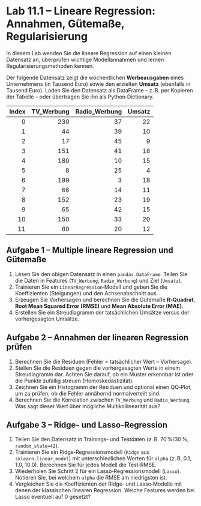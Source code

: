 # Lab 11.1 – Lineare Regression: Annahmen, Gütemaße, Regularisierung

In diesem Lab wenden Sie die lineare Regression auf einen kleinen Datensatz an, überprüfen wichtige Modellannahmen und lernen Regularisierungsmethoden kennen.

Der folgende Datensatz zeigt die wöchentlichen **Werbeausgaben** eines Unternehmens (in Tausend Euro) sowie den erzielten **Umsatz** (ebenfalls in Tausend Euro). Laden Sie den Datensatz als DataFrame – z. B. per Kopieren der Tabelle – oder übertragen Sie ihn als Python‑Dictionary.

| Index | TV_Werbung | Radio_Werbung | Umsatz |
|------:|-----------:|--------------:|-------:|
| 0     | 230        | 37            | 22     |
| 1     | 44         | 39            | 10     |
| 2     | 17         | 45            | 9      |
| 3     | 151        | 41            | 18     |
| 4     | 180        | 10            | 15     |
| 5     | 8          | 25            | 4      |
| 6     | 199        | 3             | 18     |
| 7     | 66         | 14            | 11     |
| 8     | 152        | 23            | 19     |
| 9     | 65         | 42            | 15     |
| 10    | 150        | 33            | 20     |
| 11    | 80         | 20            | 12     |

## Aufgabe 1 – Multiple lineare Regression und Gütemaße

1. Lesen Sie den obigen Datensatz in einen `pandas.DataFrame`. Teilen Sie die Daten in Features (`TV_Werbung`, `Radio_Werbung`) und Ziel (`Umsatz`).
2. Trainieren Sie ein `LinearRegression`‑Modell und geben Sie die Koeffizienten (Steigungen) und den Achsenabschnitt aus.
3. Erzeugen Sie Vorhersagen und berechnen Sie die Gütemaße **R‑Quadrat**, **Root Mean Squared Error (RMSE)** und **Mean Absolute Error (MAE)**.
4. Erstellen Sie ein Streudiagramm der tatsächlichen Umsätze versus der vorhergesagten Umsätze.

## Aufgabe 2 – Annahmen der linearen Regression prüfen

1. Berechnen Sie die Residuen (Fehler = tatsächlicher Wert – Vorhersage).
2. Stellen Sie die Residuen gegen die vorhergesagten Werte in einem Streudiagramm dar. Achten Sie darauf, ob ein Muster erkennbar ist oder die Punkte zufällig streuen (Homoskedastizität).
3. Zeichnen Sie ein Histogramm der Residuen und optional einen QQ‑Plot, um zu prüfen, ob die Fehler annähernd normalverteilt sind.
4. Berechnen Sie die Korrelation zwischen `TV_Werbung` und `Radio_Werbung`. Was sagt dieser Wert über mögliche Multikollinearität aus?

## Aufgabe 3 – Ridge- und Lasso‑Regression

1. Teilen Sie den Datensatz in Trainings‑ und Testdaten (z. B. 70 %/30 %, `random_state=42`).
2. Trainieren Sie ein Ridge‑Regressionsmodell (`Ridge` aus `sklearn.linear_model`) mit unterschiedlichen Werten für `alpha` (z. B. 0.1, 1.0, 10.0). Berechnen Sie für jedes Modell die Test‑RMSE.
3. Wiederholen Sie Schritt 2 für ein Lasso‑Regressionsmodell (`Lasso`). Notieren Sie, bei welchem `alpha` die RMSE am niedrigsten ist.
4. Vergleichen Sie die Koeffizienten der Ridge‑ und Lasso‑Modelle mit denen der klassischen linearen Regression. Welche Features werden bei Lasso eventuell auf 0 gesetzt?
